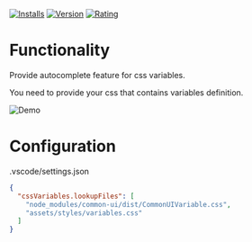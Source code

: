 [![Installs](https://vsmarketplacebadge.apphb.com/installs-short/vunguyentuan.vscode-css-variables.svg)](https://marketplace.visualstudio.com/items?itemName=vunguyentuan.vscode-css-variables)
[![Version](https://vsmarketplacebadge.apphb.com/version/vunguyentuan.vscode-css-variables.svg)](https://marketplace.visualstudio.com/items?itemName=vunguyentuan.vscode-css-variables)
[![Rating](https://vsmarketplacebadge.apphb.com/rating-star/vunguyentuan.vscode-css-variables.svg)](https://marketplace.visualstudio.com/items?itemName=vunguyentuan.vscode-css-variables)

# Functionality

Provide autocomplete feature for css variables.

You need to provide your css that contains variables definition.

![Demo](https://github.com/vunguyentuan/vscode-css-variables/raw/master/demo.gif)

# Configuration

.vscode/settings.json

```json
{
  "cssVariables.lookupFiles": [
    "node_modules/common-ui/dist/CommonUIVariable.css",
    "assets/styles/variables.css"
  ]
}
```
